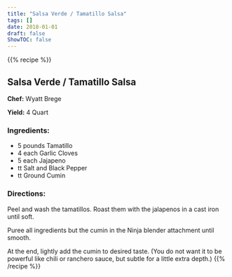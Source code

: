 ```yaml
---
title: "Salsa Verde / Tamatillo Salsa"
tags: []
date: 2018-01-01
draft: false
ShowTOC: false
---
```


{{% recipe %}}

## Salsa Verde / Tamatillo Salsa

**Chef:** Wyatt Brege

**Yield:** 4 Quart


### Ingredients:

-   5 pounds Tamatillo
-   4 each Garlic Cloves
-   5 each Jajapeno
-   tt Salt and Black Pepper
-   tt Ground Cumin

### Directions: 

Peel and wash the tamatillos. Roast them with the jalapenos in a cast
iron until soft.

Puree all ingredients but the cumin in the Ninja blender attachment
until smooth.

At the end, lightly add the cumin to desired taste. (You do not want it
to be powerful like chili or ranchero sauce, but subtle for a little
extra depth.)
{{% /recipe %}}

